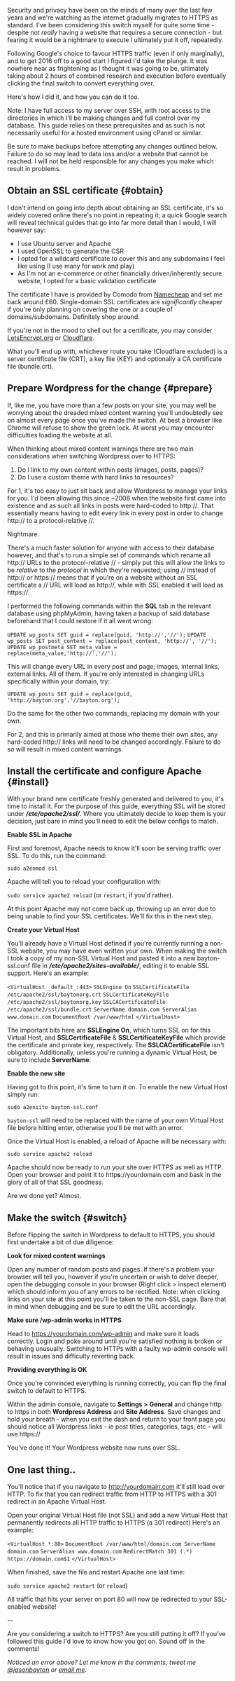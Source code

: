 <!---
title: "Switching to HTTPS on Wordpress"
date: "2016-01-31"
categories:
  - "guides"
tags:
  - "http"
  - "https"
  - "security"
  - "ssl"
  - "wordpress"
--->

Security and privacy have been on the minds of many over the last few years and we're watching as the internet gradually migrates to HTTPS as standard. I've been considering this switch myself for quite some time - despite not _really_ having a website that requires a secure connection - but fearing it would be a nightmare to execute I ultimately put it off, repeatedly.

Following Google's choice to favour HTTPS traffic (even if only marginally), and to get 2016 off to a good start I figured I'd take the plunge. It was nowhere near as frightening as I thought it was going to be, ultimately taking about 2 hours of combined research and execution before eventually clicking the final switch to convert everything over.

Here's how I did it, and how you can do it too.

Note: I have full access to my server over SSH, with root access to the directories in which I'll be making changes and full control over my database. This guide relies on these prerequisites and as such is not necessarily useful for a hosted environment using cPanel or similar.

Be sure to make backups before attempting any changes outlined below. Failure to do so may lead to data loss and/or a website that cannot be reached. I will not be held responsible for any changes you make which result in problems.

## Obtain an SSL certificate {#obtain}

I don't intend on going into depth about obtaining an SSL certificate, it's so widely covered online there's no point in repeating it; a quick Google search will reveal technical guides that go into far more detail than I would, I will however say:

- I use Ubuntu server and Apache
- I used OpenSSL to generate the CSR
- I opted for a wildcard certificate to cover this and any subdomains I feel like using (I use many for work and play)
- As I'm not an e-commerce or other financially driven/inherently secure website, I opted for a basic validation certificate

The certificate I have is provided by Comodo from [Namecheap](//www.namecheap.com/security/ssl-certificates/wildcard.aspx) and set me back around £60. Single-domain SSL certificates are _significantly_ cheaper if you're only planning on covering the one or a couple of domains/subdomains. Definitely shop around.

If you're not in the mood to shell out for a certificate, you may consider [LetsEncrypt.org](//LetsEncrypt.org) or [Cloudflare](//blog.cloudflare.com/introducing-universal-ssl/).

What you'll end up with, whichever route you take (Cloudflare excluded) is a server certificate file (CRT), a key file (KEY) and optionally a CA certificate file (bundle.crt).

## Prepare Wordpress for the change {#prepare}

If, like me, you have more than a few posts on your site, you may well be worrying about the dreaded mixed content warning you'll undoubtedly see on almost every page once you've made the switch. At best a browser like Chrome will refuse to show the green lock. At worst you may encounter difficulties loading the website at all.

When thinking about mixed content warnings there are two main considerations when switching Wordpress over to HTTPS:

1. Do I link to my own content within posts (images, posts, pages)?
2. Do I use a custom theme with hard links to resources?

For 1, it's too easy to just sit back and allow Wordpress to manage your links for you. I'd been allowing this since ~2008 when the website first came into existence and as such all links in posts were hard-coded to http://. That essentially means having to edit every link in every post in order to change http:// to a protocol-relative //.

Nightmare.

There's a much faster solution for anyone with access to their database however, and that's to run a simple set of commands which rename all http:// URLs to the protocol-relative // - simply put this will allow the links to be _relative_ to the _protocol_ in which they're requested; using // instead of http:// or https:// means that if you're on a website without an SSL certificate a // URL will load as http://, while with SSL enabled it will load as https://.

I performed the following commands within the **SQL** tab in the relevant database using phpMyAdmin, having taken a backup of said database beforehand that I could restore if it all went wrong:

`UPDATE wp_posts SET guid = replace(guid, 'http://','//');` `UPDATE wp_posts SET post_content = replace(post_content, 'http://', '//');` `UPDATE wp_postmeta SET meta_value = replace(meta_value,'http://','//');`

This will change every URL in every post and page; images, internal links, external links. All of them. If you're only interested in changing URLs specifically within your domain, try:

`UPDATE wp_posts SET guid = replace(guid, 'http://bayton.org','//bayton.org');`

Do the same for the other two commands, replacing my domain with your own.

For 2, and this is primarily aimed at those who theme their own sites, any hard-coded http:// links will need to be changed accordingly. Failure to do so will result in mixed content warnings.

## Install the certificate and configure Apache {#install}

With your brand new certificate freshly generated and delivered to you, it's time to install it. For the purpose of this guide, everything SSL will be stored under _**/etc/apache2/ssl/**_. Where you ultimately decide to keep them is your decision, just bare in mind you'll need to edit the below configs to match.

**Enable SSL in Apache**

First and foremost, Apache needs to know it'll soon be serving traffic over SSL. To do this, run the command:

`sudo a2enmod ssl`

Apache will tell you to reload your configuration with:

`sudo service apache2 reload` (or `restart`, if you'd rather).

At this point Apache may not come back up, throwing up an error due to being unable to find your SSL certificates. We'll fix this in the next step.

**Create your Virtual Host**

You'll already have a Virtual Host defined if you're currently running a non-SSL website, you may have even written your own. When making the switch I took a copy of my non-SSL Virtual Host and pasted it into a new bayton-ssl.conf file in **_/etc/apache2/sites-available/_**, editing it to enable SSL support. Here's an example:

`<VirtualHost _default_:443>` `SSLEngine On` `SSLCertificateFile /etc/apache2/ssl/baytonorg.crt` `SSLCertificateKeyFile /etc/apache2/ssl/baytonorg.key` `SSLCACertificateFile /etc/apache2/ssl/bundle.crt` `ServerName domain.com ServerAlias www.domain.com` `DocumentRoot /var/www/html` `</VirtualHost>`

The important bits here are **SSLEngine On**, which turns SSL on for this Virtual Host, and **SSLCertificateFile** & **SSLCertificateKeyFile** which provide the certificate and private key, respectively. The **SSLCACertificateFile** isn't obligatory. Additionally, unless you're running a dynamic Virtual Host, be sure to include **ServerName**.

**Enable the new site**

Having got to this point, it's time to turn it on. To enable the new Virtual Host simply run:

`sudo a2ensite bayton-ssl.conf`

`bayton-ssl` will need to be replaced with the name of your own Virtual Host file before hitting enter, otherwise you'll be met with an error.

Once the Virtual Host is enabled, a reload of Apache will be necessary with:

`sudo service apache2 reload`

Apache should now be ready to run your site over HTTPS as well as HTTP. Open your browser and point it to http**s**://yourdomain.com and bask in the glory of all of that SSL goodness.

Are we done yet? Almost.

## Make the switch {#switch}

Before flipping the switch in Wordpress to default to HTTPS, you should first undertake a bit of due diligence:

**Look for mixed content warnings**

Open any number of random posts and pages. If there's a problem your browser will tell you, however if you're uncertain or wish to delve deeper, open the debugging console in your browser (Right click > inspect element) which should inform you of any errors to be rectified. Note: when clicking links on your site at this point you'll be taken to the non-SSL page. Bare that in mind when debugging and be sure to edit the URL accordingly.

**Make sure /wp-admin works in HTTPS**

Head to https://yourdomain.com/wp-admin and make sure it loads correctly. Login and poke around until you're satisfied nothing is broken or behaving unusually. Switching to HTTPs with a faulty wp-admin console will result in issues and difficulty reverting back.

**Providing everything is OK**

Once you're convinced everything is running correctly, you can flip the final switch to default to HTTPS.

Within the admin console, navigate to **Settings > General** and change http to https in both **Wordpress Address** and **Site Address**. Save changes and hold your breath - when you exit the dash and return to your front page you should notice all Wordpress links - ie post titles, categories, tags, etc - will use https://

You've done it! Your Wordpress website now runs over SSL.

## One last thing..

You'll notice that if you navigate to http://yourdomain.com it'll still load over HTTP. To fix that you can redirect traffic from HTTP to HTTPS with a 301 redirect in an Apache Virtual Host.

Open your original Virtual Host file (not SSL) and add a new Virtual Host that permanently redirects all HTTP traffic to HTTPS (a 301 redirect) Here's an example:

`<VirtualHost *:80>` `DocumentRoot /var/www/html/domain.com ServerName domain.com` `ServerAlias www.domain.com` `RedirectMatch 301 (.*) https://domain.com$1` `</VirtualHost>`

When finished, save the file and restart Apache one last time:

`sudo service apache2 restart` (or `reload`)

All traffic that hits your server on port 80 will now be redirected to your SSL-enabled website!

\--

Are you considering a switch to HTTPS? Are you still putting it off? If you've followed this guide I'd love to know how you got on. Sound off in the comments!

_Noticed an error above? Let me know in the comments, tweet me [@jasonbayton](//twitter.com/jasonbayton) or [email me](mailto:jason@bayton.org)._
